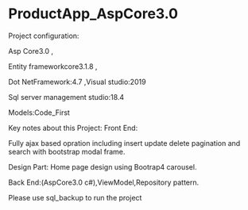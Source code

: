 # ProductApp_AspCore3.0

Project configuration:

Asp Core3.0 ,

Entity frameworkcore3.1.8 ,

Dot NetFramework:4.7 ,Visual studio:2019 

Sql server management studio:18.4

Models:Code_First

Key notes about this Project: Front End:


 Fully ajax based opration including insert update delete pagination and search with bootstrap modal frame.
 
 Design Part: Home page design using Bootrap4 carousel. 
 
 Back End:(AspCore3.0 c#),ViewModel,Repository pattern.
 
 
 
 Please use sql_backup to run the project
